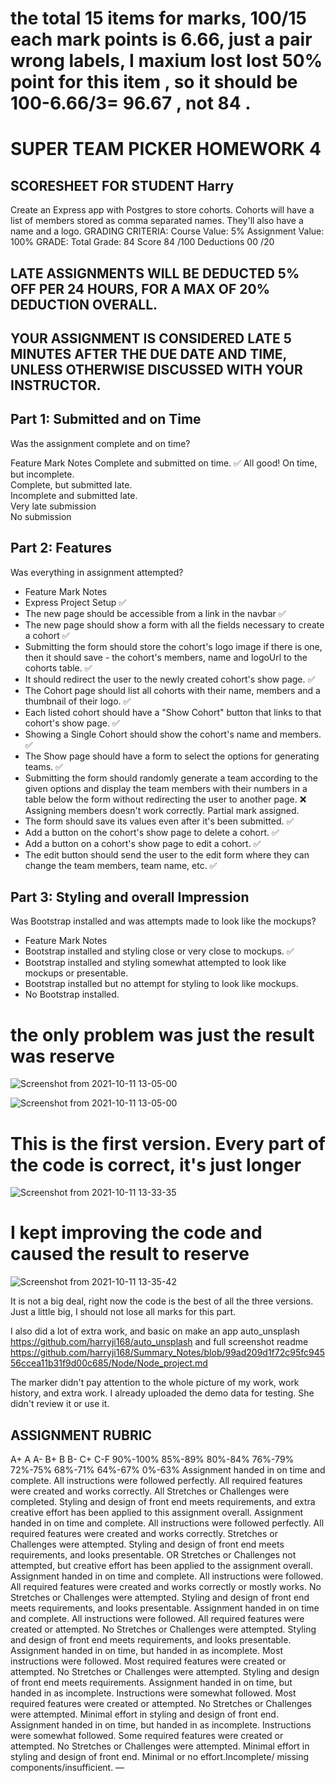 # the total 15 items for marks,   100/15 each mark points is 6.66,  just a pair wrong labels,  I maxium lost lost 50% point for this item , so it should be 100-6.66/3= 96.67 , not 84 .


# SUPER TEAM PICKER HOMEWORK 4
## SCORESHEET FOR STUDENT Harry
Create an Express app with Postgres to store cohorts.
Cohorts will have a list of members stored as comma separated names.
They'll also have a name and a logo.
GRADING CRITERIA:
Course Value: 5%
Assignment Value: 100%
GRADE:
Total Grade:		84
Score	84	/100
Deductions	00	/20

## LATE ASSIGNMENTS WILL BE DEDUCTED 5% OFF PER 24 HOURS, FOR A MAX OF 20% DEDUCTION OVERALL.
## YOUR ASSIGNMENT IS CONSIDERED LATE 5 MINUTES AFTER THE DUE DATE AND TIME, UNLESS OTHERWISE DISCUSSED WITH YOUR INSTRUCTOR.

## Part 1: Submitted and on Time
Was the assignment complete and on time?

Feature	Mark	Notes
Complete and submitted on time.	✅	All good!
On time, but incomplete.		
Complete, but submitted late.		
Incomplete and submitted late.		
Very late submission		
No submission		

## Part 2: Features
Was everything in assignment attempted?

- Feature	Mark	Notes
- Express Project Setup	✅	
- The new page should be accessible from a link in the navbar	✅	
- The new page should show a form with all the fields necessary to create a cohort	✅	
- Submitting the form should store the cohort's logo image if there is one, then it should save - the cohort's members, name and logoUrl to the cohorts table.	✅	
- It should redirect the user to the newly created cohort's show page.	✅	
- The Cohort page should list all cohorts with their name, members and a thumbnail of their logo.	✅	
- Each listed cohort should have a "Show Cohort" button that links to that cohort's show page.	✅	
- Showing a Single Cohort should show the cohort's name and members.	✅	
- The Show page should have a form to select the options for generating teams.	✅	
- Submitting the form should randomly generate a team according to the given options and display the team members with their numbers in a table below the form without redirecting the user to another page.	❌	Assigning members doesn't work correctly. Partial mark assigned.
- The form should save its values even after it's been submitted.	✅	
- Add a button on the cohort's show page to delete a cohort.	✅	
- Add a button on a cohort's show page to edit a cohort.	✅	
- The edit button should send the user to the edit form where they can change the team members, team name, etc.	✅	


## Part 3: Styling and overall Impression
Was Bootstrap installed and was attempts made to look like the mockups?

- Feature	Mark	Notes
- Bootstrap installed and styling close or very close to mockups.	✅	
- Bootstrap installed and styling somewhat attempted to look like mockups or presentable.		
- Bootstrap installed but no attempt for styling to look like mockups.		
- No Bootstrap installed.		





# the only problem was just the result was reserve

![Screenshot from 2021-10-11 13-05-00](https://user-images.githubusercontent.com/21187699/136851864-c707eda3-b611-4957-a053-eee1d58617e9.png)


![Screenshot from 2021-10-11 13-05-00](https://user-images.githubusercontent.com/21187699/136851922-ba64d65c-1404-494d-b7a7-526ed29beae2.png)


# This is the first version. Every part of the code is correct, it's just longer

![Screenshot from 2021-10-11 13-33-35](https://user-images.githubusercontent.com/21187699/136852253-e13ae811-e90d-4f36-af58-6c5f01188b16.png)


# I kept improving the code and caused the result to reserve

![Screenshot from 2021-10-11 13-35-42](https://user-images.githubusercontent.com/21187699/136852506-159a3eed-4056-4b64-9b00-2082d9cfc0c7.png)

It is not a big deal, right now the code is the best of all the three versions. Just a little big, I should not lose all marks for this part.

I also did a lot of extra work, and basic on make an app auto_unsplash https://github.com/harryji168/auto_unsplash and full screenshot readme https://github.com/harryji168/Summary_Notes/blob/99ad209d1f72c95fc94556ccea11b31f9d00c685/Node/Node_project.md
 

The marker didn't pay attention to the whole picture of my work, work history, and extra work. 
I already uploaded the demo data for testing. She didn't review it or use it.









## ASSIGNMENT RUBRIC
A+	A	A-	B+	B	B-	C+	C-F
90%-100%	85%-89%	80%-84%	76%-79%	72%-75%	68%-71%	64%-67%	0%-63%
Assignment handed in on time and complete. All instructions were followed perfectly. All required features were created and works correctly. All Stretches or Challenges were completed. Styling and design of front end meets requirements, and extra creative effort has been applied to this assignment overall.	Assignment handed in on time and complete. All instructions were followed perfectly. All required features were created and works correctly. Stretches or Challenges were attempted. Styling and design of front end meets requirements, and looks presentable. OR Stretches or Challenges not attempted, but creative effort has been applied to the assignment overall.	Assignment handed in on time and complete. All instructions were followed. All required features were created and works correctly or mostly works. No Stretches or Challenges were attempted. Styling and design of front end meets requirements, and looks presentable.	Assignment handed in on time and complete. All instructions were followed. All required features were created or attempted. No Stretches or Challenges were attempted. Styling and design of front end meets requirements, and looks presentable.	Assignment handed in on time, but handed in as incomplete. Most instructions were followed. Most required features were created or attempted. No Stretches or Challenges were attempted. Styling and design of front end meets requirements.	Assignment handed in on time, but handed in as incomplete. Instructions were somewhat followed. Most required features were created or attempted. No Stretches or Challenges were attempted. Minimal effort in styling and design of front end.	Assignment handed in on time, but handed in as incomplete. Instructions were somewhat followed. Some required features were created or attempted. No Stretches or Challenges were attempted. Minimal effort in styling and design of front end.	Minimal or no effort.Incomplete/ missing components/insufficient.
—
